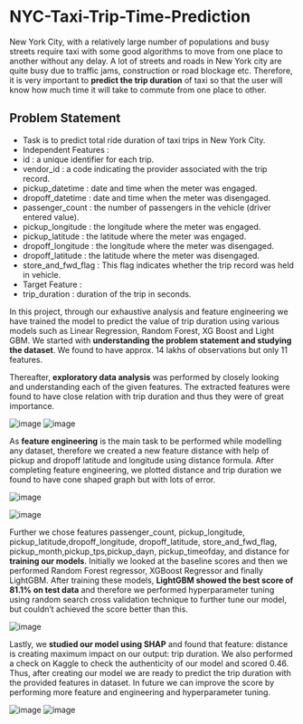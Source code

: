 # NYC-Taxi-Trip-Time-Prediction

New York City, with a relatively large number of populations and busy streets require taxi with some good algorithms to move from one place to another without any delay. A lot of streets and roads in New York city are quite busy due to traffic jams, construction or road blockage etc. Therefore, it is very important to **predict the trip duration** of taxi so that the user will know how much time it will take to commute from one place to other. 

## Problem Statement

* Task is to predict total ride duration of taxi trips in New York City.
* Independent Features :
* id : a unique identifier for each trip.
* vendor_id : a code indicating the provider associated with the trip record.
* pickup_datetime : date and time when the meter was engaged.
* dropoff_datetime : date and time when the meter was disengaged.
* passenger_count : the number of passengers in the vehicle (driver entered value).
* pickup_longitude : the longitude where the meter was engaged.
* pickup_latitude : the latitude where the meter was engaged.
* dropoff_longitude : the longitude where the meter was disengaged.
* dropoff_latitude : the latitude where the meter was disengaged.
* store_and_fwd_flag : This flag indicates whether the trip record was held in vehicle. 
* Target Feature :
* trip_duration : duration of the trip in seconds.

In this project, through our exhaustive analysis and feature engineering we have trained the model to predict the value of trip duration using various models such as Linear Regression, Random Forest, XG Boost and Light GBM. We started with **understanding the problem statement and studying the dataset**. We found to have approx. 14 lakhs of observations but only 11 features. 

Thereafter, **exploratory data analysis** was performed by closely looking and understanding each of the given features. The extracted features were found to have close relation with trip duration and thus they were of great importance. 

![image](https://user-images.githubusercontent.com/98693201/164925029-185f8adb-d5a9-480d-b9b4-854b91eb7a33.png)       ![image](https://user-images.githubusercontent.com/98693201/164925633-6805a1fe-63b6-4567-a332-e311c42beb3a.png)


As **feature engineering** is the main task to be performed while modelling any dataset, therefore we created a new feature distance with help of pickup and dropoff latitude and longitude using distance formula. After completing feature engineering, we plotted distance and trip duration we found to have cone shaped graph but with lots of error.

![image](https://user-images.githubusercontent.com/98693201/164917486-858694fa-9b30-4448-a099-b6d6b3072ab2.png)

![image](https://user-images.githubusercontent.com/98693201/164927390-938c89ef-5bf3-4b6a-9d2b-300126f33390.png)

Further we chose features passenger_count, pickup_longitude, pickup_latitude,dropoff_longitude, dropoff_latitude, store_and_fwd_flag, pickup_month,pickup_tps,pickup_dayn, pickup_timeofday, and distance for **training our models**. Initially we looked at the baseline scores and then we performed Random Forest regressor, XGBoost Regressor and finally LightGBM. After training these models, **LightGBM showed the best score of 81.1% on test data** and therefore we performed hyperparameter tuning using random search cross validation technique to further tune our model, but couldn’t achieved the score better than this.

![image](https://user-images.githubusercontent.com/98693201/164929141-69d14bc5-2aa8-4277-b69a-2a2357a8aced.png)

Lastly, we **studied our model using SHAP** and found that feature: distance is creating maximum impact on our output: trip duration. We also performed a check on Kaggle to check the authenticity    of our model and scored 0.46. Thus, after creating our model we are ready to predict the trip duration with the provided features in dataset. In future we can improve the score by performing more feature and engineering and hyperparameter tuning.

![image](https://user-images.githubusercontent.com/98693201/164931449-b4717888-4b5a-4022-8a6d-91d9102df677.png)   ![image](https://user-images.githubusercontent.com/98693201/164931746-8f59a80c-2d63-45f0-848a-aabf01518a73.png)




